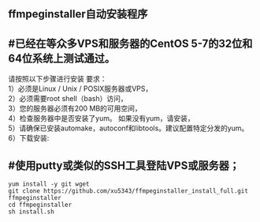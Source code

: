 ## ffmpeginstaller自动安装程序 

#已经在等众多VPS和服务器的CentOS 5-7的32位和64位系统上测试通过。  
---
请按照以下步骤进行安装
要求：  
1）必须是Linux / Unix / POSIX服务器或VPS，  
2）必须需要root shell（bash）访问，  
3）您的服务器必须有200 MB的可用空间，  
4）检查服务器中是否安装了yum。 如果没有yum，请安装，  
5）请确保已安装automake，autoconf和libtools。建议配置特定分发的yum。  
6）下载安装:  

#使用putty或类似的SSH工具登陆VPS或服务器；
---
~~~
yum install -y git wget
git clone https://github.com/xu5343/ffmpeginstaller_install_full.git ffmpeginstaller
cd ffmpeginstaller
sh install.sh
~~~
